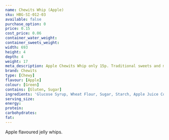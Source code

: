 ```yaml
---
name: Chewits Whip (Apple)
sku: HBG-SI-012-03
available: false
purchase_option: 0
price: 0.15
cost_price: 0.06
container_water_weight: 
container_sweets_weight: 
width: 693
height: 4
depth: 4
weight: 17
meta_description: Apple Chewits Whip only 15p. Traditional sweets and more at Humbugs Confectionery Store. Specialists in satisfying your sweet tooth!"),"")
brand: Chewits
type: [Chewy]
flavour: [Apple]
colour: [Green]
contains: [Gluten, Sugar]
ingredients: 'Glucose Syrup, Wheat Flour, Sugar, Starch, Apple Juice Concentrate 1.5%, Hydrogenated Vegetable Oil, Citric Acid, Flavouring, Glazing Agent (Shellac), Emulsifier (E471), Colours: E102, E133'
serving_size: 
energy: 
protein: 
carbohydrates: 
fat: 
---
```

Apple flavoured jelly whips.